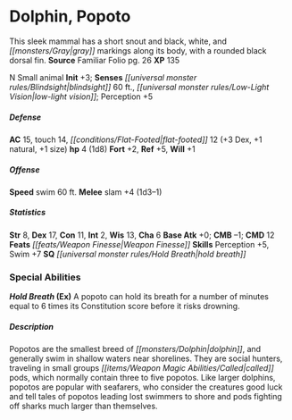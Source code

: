 ﻿---
cssclass: [monsters]
title1: Dolphin, Popoto
desc_short: This sleek mammal has a short snout and black, white, and gray markings
  along its body, with a rounded black dorsal fin.
title2: Popoto
CR: 1/3
sources:
- name: Familiar Folio
  page: 26
  link: http://paizo.com/products/btpy98d3?Pathfinder-Player-Companion-Familiar-Folio
XP: 135
alignment: N
size: Small
type: animal
initiative:
  bonus: 3
senses:
  blindsight: 60
  low-light vision: true
AC:
  AC: 15
  touch: 14
  flat_footed: 12
  components:
    dex: 3
    natural: 1
    size: 1
HP:
  HP: 4
  long: 1d8
saves:
  fort: 2
  ref: 5
  will: 1
speeds:
  swim: 60
attacks:
  melee:
  - - text: slam +4 (1d3-1)
      entries:
      - - damage: 1d3-1
      attack: slam
      bonus:
      - 4
ability_scores:
  STR: 8
  DEX: 17
  CON: 11
  INT: 2
  WIS: 13
  CHA: 6
BAB: 0
CMB: -1
CMD: 12
feats:
- name: Weapon Finesse
skills:
  Perception: 5
  Swim: 7
special_qualities:
- hold breath
special_abilities:
  Hold Breath (Ex): A popoto can hold its breath for a number of minutes equal to
    6 times its Constitution score before it risks drowning.
desc_long: Popotos are the smallest breed of dolphin, and generally swim in shallow
  waters near shorelines. They are social hunters, traveling in small groups called
  pods, which normally contain three to five popotos. Like larger dolphins, popotos
  are popular with seafarers, who consider the creatures good luck and tell tales
  of popotos leading lost swimmers to shore and pods fighting off sharks much larger
  than themselves.

---

# Dolphin, Popoto
This sleek mammal has a short snout and black, white, and _[[monsters/Gray|gray]]_ markings along its body, with a rounded black dorsal fin.
**Source** Familiar Folio pg. 26
**XP** 135

N Small animal
**Init** +3; **Senses** _[[universal monster rules/Blindsight|blindsight]]_ 60 ft., _[[universal monster rules/Low-Light Vision|low-light vision]]_; Perception +5

##### Defense

**AC** 15, touch 14, _[[conditions/Flat-Footed|flat-footed]]_ 12 (+3 Dex, +1 natural, +1 size)
**hp** 4 (1d8)
**Fort** +2, **Ref** +5, **Will** +1

##### Offense
**Speed** swim 60 ft.
**Melee** slam +4 (1d3–1)

##### Statistics
**Str** 8, **Dex** 17, **Con** 11, **Int** 2, **Wis** 13, **Cha** 6
**Base Atk** +0; **CMB** –1; **CMD** 12
**Feats** _[[feats/Weapon Finesse|Weapon Finesse]]_
**Skills** Perception +5, Swim +7
**SQ** _[[universal monster rules/Hold Breath|hold breath]]_

### Special Abilities

**_Hold Breath_ (Ex)** A popoto can hold its breath for a number of minutes equal to 6 times its Constitution score before it risks drowning.

##### Description

Popotos are the smallest breed of _[[monsters/Dolphin|dolphin]]_, and generally swim in shallow waters near shorelines. They are social hunters, traveling in small groups _[[items/Weapon Magic Abilities/Called|called]]_ pods, which normally contain three to five popotos. Like larger dolphins, popotos are popular with seafarers, who consider the creatures good luck and tell tales of popotos leading lost swimmers to shore and pods fighting off sharks much larger than themselves.